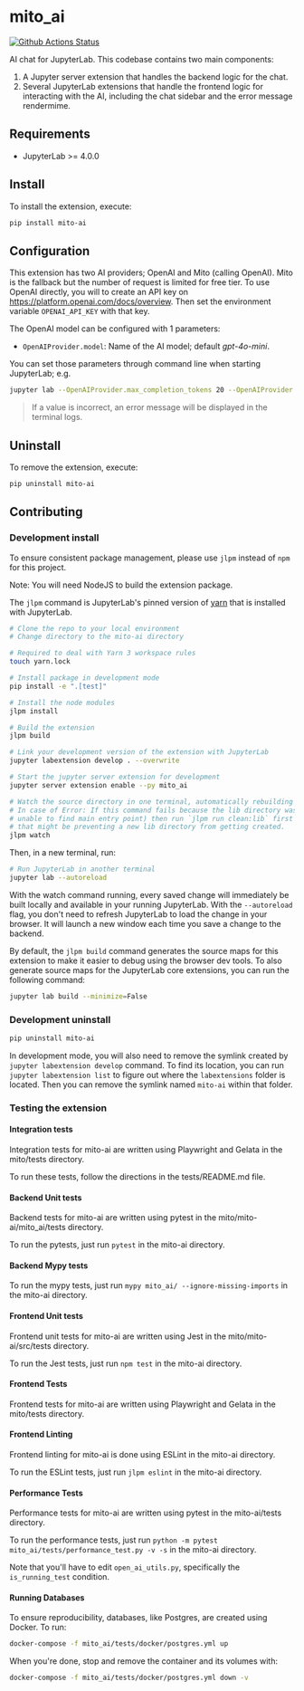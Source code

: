 # mito_ai

[![Github Actions Status](/workflows/Build/badge.svg)](/actions/workflows/build.yml)

AI chat for JupyterLab. This codebase contains two main components:
1. A Jupyter server extension that handles the backend logic for the chat.
2. Several JupyterLab extensions that handle the frontend logic for interacting with the AI, including the chat sidebar and the error message rendermime.

## Requirements

- JupyterLab >= 4.0.0

## Install

To install the extension, execute:

```bash
pip install mito-ai
```

## Configuration

This extension has two AI providers; OpenAI and Mito (calling OpenAI).
Mito is the fallback but the number of request is limited for free tier.
To use OpenAI directly, you will to create an API key on https://platform.openai.com/docs/overview.
Then set the environment variable `OPENAI_API_KEY` with that key.

The OpenAI model can be configured with 1 parameters:
- `OpenAIProvider.model`: Name of the AI model; default _gpt-4o-mini_.

You can set those parameters through command line when starting JupyterLab; e.g.

```sh
jupyter lab --OpenAIProvider.max_completion_tokens 20 --OpenAIProvider.temperature 1.5
```

> If a value is incorrect, an error message will be displayed in the terminal logs.

## Uninstall

To remove the extension, execute:

```bash
pip uninstall mito-ai
```

## Contributing

### Development install

To ensure consistent package management, please use `jlpm` instead of `npm` for this project.

Note: You will need NodeJS to build the extension package.

The `jlpm` command is JupyterLab's pinned version of
[yarn](https://yarnpkg.com/) that is installed with JupyterLab. 

```bash
# Clone the repo to your local environment
# Change directory to the mito-ai directory

# Required to deal with Yarn 3 workspace rules
touch yarn.lock

# Install package in development mode
pip install -e ".[test]"

# Install the node modules
jlpm install

# Build the extension
jlpm build

# Link your development version of the extension with JupyterLab
jupyter labextension develop . --overwrite

# Start the jupyter server extension for development
jupyter server extension enable --py mito_ai

# Watch the source directory in one terminal, automatically rebuilding when needed
# In case of Error: If this command fails because the lib directory was not created (the error will say something like
# unable to find main entry point) then run `jlpm run clean:lib` first to get rid of the old buildcache 
# that might be preventing a new lib directory from getting created. 
jlpm watch
```

Then, in a new terminal, run:

```bash
# Run JupyterLab in another terminal
jupyter lab --autoreload
```

With the watch command running, every saved change will immediately be built locally and available in your running JupyterLab. With the `--autoreload` flag, you don't need to refresh JupyterLab to load the change in your browser. It will launch a new window each time you save a change to the backend.

By default, the `jlpm build` command generates the source maps for this extension to make it easier to debug using the browser dev tools. To also generate source maps for the JupyterLab core extensions, you can run the following command:

```bash
jupyter lab build --minimize=False
```

### Development uninstall

```bash
pip uninstall mito-ai
```

In development mode, you will also need to remove the symlink created by `jupyter labextension develop`
command. To find its location, you can run `jupyter labextension list` to figure out where the `labextensions`
folder is located. Then you can remove the symlink named `mito-ai` within that folder.

### Testing the extension

#### Integration tests

Integration tests for mito-ai are written using Playwright and Gelata in the mito/tests directory.

To run these tests, follow the directions in the tests/README.md file.

#### Backend Unit tests

Backend tests for mito-ai are written using pytest in the mito/mito-ai/mito_ai/tests directory.

To run the pytests, just run `pytest` in the mito-ai directory.

#### Backend Mypy tests

To run the mypy tests, just run `mypy mito_ai/ --ignore-missing-imports` in the mito-ai directory.

#### Frontend Unit tests 

Frontend unit tests for mito-ai are written using Jest in the mito/mito-ai/src/tests directory.

To run the Jest tests, just run `npm test` in the mito-ai directory.

#### Frontend Tests

Frontend tests for mito-ai are written using Playwright and Gelata in the mito/tests directory.

#### Frontend Linting

Frontend linting for mito-ai is done using ESLint in the mito-ai directory.

To run the ESLint tests, just run `jlpm eslint` in the mito-ai directory.

#### Performance Tests

Performance tests for mito-ai are written using pytest in the mito-ai/tests directory.

To run the performance tests, just run `python -m pytest mito_ai/tests/performance_test.py -v -s` in the mito-ai directory.

Note that you'll have to edit `open_ai_utils.py`, specifically the `is_running_test` condition.

#### Running Databases

To ensure reproducibility, databases, like Postgres, are created using Docker. To run:

```bash
docker-compose -f mito_ai/tests/docker/postgres.yml up
```

When you're done, stop and remove the container and its volumes with:

```bash
docker-compose -f mito_ai/tests/docker/postgres.yml down -v
```
